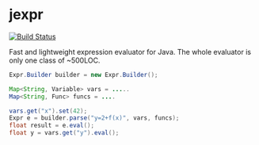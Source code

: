 # jexpr

[![Build Status](https://travis-ci.org/naivesound/jexpr.svg?branch=master)](https://travis-ci.org/naivesound/jexpr)

Fast and lightweight expression evaluator for Java. The whole evaluator is only one class of ~500LOC.

```java
Expr.Builder builder = new Expr.Builder();

Map<String, Variable> vars = .....
Map<String, Func> funcs = ....

vars.get("x").set(42);
Expr e = builder.parse("y=2+f(x)", vars, funcs);
float result = e.eval();
float y = vars.get("y").eval();
```

